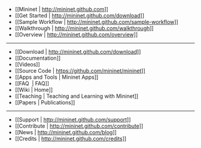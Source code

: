 * [[Mininet | http://mininet.github.com]]
* [[Get Started | http://mininet.github.com/download]]
* [[Sample Workflow | http://mininet.github.com/sample-workflow]]
* [[Walkthrough | http://mininet.github.com/walkthrough]]
* [[Overview | http://mininet.github.com/overview]]

---

* [[Download | http://mininet.github.com/download]]
* [[Documentation]]
* [[Videos]]
* [[Source Code | https://github.com/mininet/mininet]]
* [[Apps and Tools | Mininet Apps]]
* [[FAQ  | FAQ]]
* [[Wiki | Home]]
* [[Teaching | Teaching and Learning with Mininet]]
* [[Papers | Publications]]

---

* [[Support | http://mininet.github.com/support]]
* [[Contribute | http://mininet.github.com/contribute]]
* [[News | http://mininet.github.com/blog]]
* [[Credits | http://mininet.github.com/credits]]
